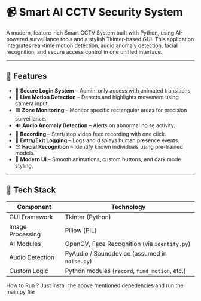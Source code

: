 # 📹 Smart AI CCTV Security System

A modern, feature-rich Smart CCTV System built with Python, using AI-powered surveillance tools and a stylish Tkinter-based GUI. This application integrates real-time motion detection, audio anomaly detection, facial recognition, and secure access control in one unified interface.

---

## 🧠 Features

- 🔐 **Secure Login System** – Admin-only access with animated transitions.
- 🎥 **Live Motion Detection** – Detects and highlights movement using camera input.
- 🟩 **Zone Monitoring** – Monitor specific rectangular areas for precision surveillance.
- 🔊 **Audio Anomaly Detection** – Alerts on abnormal noise activity.
- 💾 **Recording** – Start/stop video feed recording with one click.
- 🧍 **Entry/Exit Logging** – Logs and displays human presence events.
- 😎 **Facial Recognition** – Identify known individuals using pre-trained models.
- 🎨 **Modern UI** – Smooth animations, custom buttons, and dark mode styling.

---

## 🚀 Tech Stack

| Component           | Technology         |
|--------------------|--------------------|
| GUI Framework       | Tkinter (Python)   |
| Image Processing    | Pillow (PIL)       |
| AI Modules          | OpenCV, Face Recognition (via `identify.py`) |
| Audio Detection     | PyAudio / Sounddevice (assumed in `noise.py`) |
| Custom Logic        | Python modules (`record`, `find_motion`, etc.) |

How to Run ?
Just install the above mentioned depedencies and run the main.py file 

